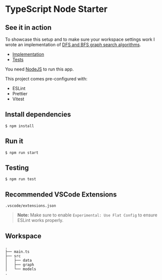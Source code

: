 # TypeScript Node Starter

## See it in action

To showcase this setup and to make sure your workspace settings work I wrote an implementation of [DFS and BFS graph search algorithms](<https://en.wikipedia.org/wiki/Graph_(abstract_data_type)#Breadth_first_search_and_depth_first_search>).

- [Implementation](./src/graph/graph.ts)
- [Tests](./src/graph/graph.test.ts)

You need [NodeJS](https://nodejs.org/en) to run this app.

This project comes pre-configured with:

- ESLint
- Prettier
- Vitest

## Install dependencies

`$ npm install`

## Run it

`$ npm run start`

## Testing

`$ npm run test`

## Recommended VSCode Extensions

`.vscode/extensions.json`

> **Note:** Make sure to enable `Experimental: Use Flat Config` to ensure ESLint works properly.

## Workspace

```
.
├── main.ts
├── src
│   ├── data
│   ├── graph
│   └── models
.
```
